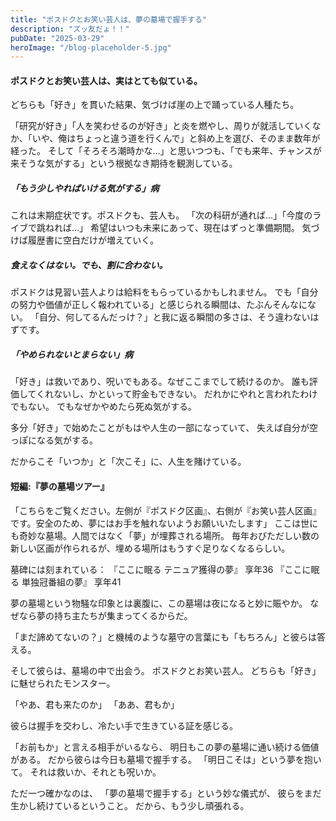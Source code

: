```yaml
---
title: "ポスドクとお笑い芸人は、夢の墓場で握手する"
description: "ズッ友だょ！！"
pubDate: "2025-03-29"
heroImage: "/blog-placeholder-5.jpg"
---
```


#### ポスドクとお笑い芸人は、実はとても似ている。

どちらも「好き」を貫いた結果、気づけば崖の上で踊っている人種たち。

「研究が好き」「人を笑わせるのが好き」と炎を燃やし、周りが就活していくなか、「いや、俺はちょっと違う道を行くんで」と斜め上を選び、そのまま数年が経った。
そして「そろそろ潮時かな…」と思いつつも、「でも来年、チャンスが来そうな気がする」という根拠なき期待を観測している。

##### 「もう少しやればいける気がする」病

これは末期症状です。ポスドクも、芸人も。
「次の科研が通れば…」「今度のライブで跳ねれば…」
希望はいつも未来にあって、現在はずっと準備期間。
気づけば履歴書に空白だけが増えていく。

##### 食えなくはない。でも、割に合わない。

ポスドクは見習い芸人よりは給料をもらっているかもしれません。
でも「自分の努力や価値が正しく報われている」と感じられる瞬間は、たぶんそんなにない。
「自分、何してるんだっけ？」と我に返る瞬間の多さは、そう違わないはずです。

##### 「やめられないとまらない」病

「好き」は救いであり、呪いでもある。なぜここまでして続けるのか。
誰も評価してくれないし、かといって貯金もできない。
だれかにやれと言われたわけでもない。
でもなぜかやめたら死ぬ気がする。

多分「好き」で始めたことがもはや人生の一部になっていて、
失えば自分が空っぽになる気がする。

だからこそ「いつか」と「次こそ」に、人生を賭けている。

#### 短編:『夢の墓場ツアー』

「こちらをご覧ください。左側が『ポスドク区画』、右側が『お笑い芸人区画』です。安全のため、夢にはお手を触れないようお願いいたします」
ここは世にも奇妙な墓場。人間ではなく「夢」が埋葬される場所。
毎年おびただしい数の新しい区画が作られるが、埋める場所はもうすぐ足りなくなるらしい。

墓碑には刻まれている：
『ここに眠る テニュア獲得の夢』 享年36
『ここに眠る 単独冠番組の夢』 享年41

夢の墓場という物騒な印象とは裏腹に、この墓場は夜になると妙に賑やか。
なぜなら夢の持ち主たちが集まってくるからだ。

「まだ諦めてないの？」と機械のような墓守の言葉にも「もちろん」と彼らは答える。

そして彼らは、墓場の中で出会う。
ポスドクとお笑い芸人。
どちらも「好き」に魅せられたモンスター。

「やあ、君も来たのか」
「ああ、君もか」

彼らは握手を交わし、冷たい手で生きている証を感じる。

「お前もか」と言える相手がいるなら、
明日もこの夢の墓場に通い続ける価値がある。
だから彼らは今日も墓場で握手する。
「明日こそは」という夢を抱いて。
それは救いか、それとも呪いか。

ただ一つ確かなのは、
「夢の墓場で握手する」という妙な儀式が、
彼らをまだ生かし続けているということ。
だから、もう少し頑張れる。